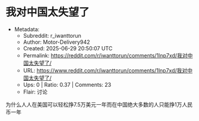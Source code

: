 # 我对中国太失望了

- Metadata:
  - Subreddit: r_iwanttorun
  - Author: Motor-Delivery942
  - Created: 2025-06-29 20:50:07 UTC
  - Permalink: https://reddit.com/r/iwanttorun/comments/1lnp7xd/我对中国太失望了/
  - URL: https://www.reddit.com/r/iwanttorun/comments/1lnp7xd/我对中国太失望了/
  - Ups: 0 | Ratio: 0.37 | Comments: 23
  - Flair: 讨论


为什么人人在美国可以轻松挣7.5万美元一年而在中国绝大多数的人只能挣1万人民币一年

